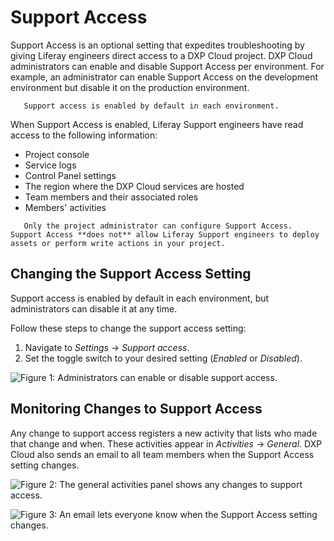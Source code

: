 # Support Access

Support Access is an optional setting that expedites troubleshooting by giving 
Liferay engineers direct access to a DXP Cloud project. DXP Cloud administrators 
can enable and disable Support Access per environment. For example, an 
administrator can enable Support Access on the development environment but 
disable it on the production environment. 

```note::
   Support access is enabled by default in each environment. 
```

When Support Access is enabled, Liferay Support engineers have read access 
to the following information: 

* Project console
* Service logs
* Control Panel settings
* The region where the DXP Cloud services are hosted
* Team members and their associated roles
* Members' activities

```note::
   Only the project administrator can configure Support Access. Support Access **does not** allow Liferay Support engineers to deploy assets or perform write actions in your project. 
```

## Changing the Support Access Setting

Support access is enabled by default in each environment, but administrators can 
disable it at any time. 

Follow these steps to change the support access setting: 

1. Navigate to *Settings* &rarr; *Support access*. 
1. Set the toggle switch to your desired setting (*Enabled* or *Disabled*). 

![Figure 1: Administrators can enable or disable support access.](./support-access/images/01.png)

## Monitoring Changes to Support Access

Any change to support access registers a new activity that lists who made that 
change and when. These activities appear in *Activities* &rarr; *General*. DXP 
Cloud also sends an email to all team members when the Support Access setting 
changes. 

![Figure 2: The general activities panel shows any changes to support access.](./support-access/images/02.png)

![Figure 3: An email lets everyone know when the Support Access setting changes.](./support-access/images/03.png)
